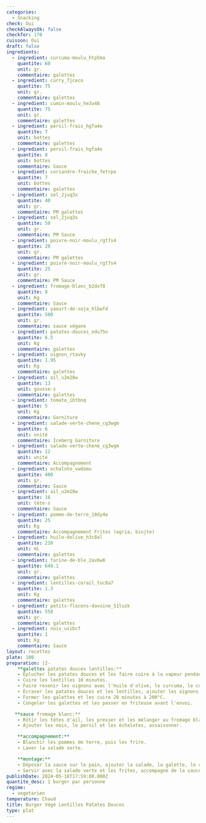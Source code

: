 ```yaml
---
categories:
  - Snacking
check: Oui
checkAlwaysOk: false
checkfor: 170
cuisson: Oui
draft: false
ingredients:
  - ingredient: curcuma-moulu_htp5ma
    quantite: 60
    unit: gr.
    commentaire: galettes
  - ingredient: curry_7jceco
    quantite: 75
    unit: gr.
    commentaire: galettes
  - ingredient: cumin-moulu_he3u48
    quantite: 75
    unit: gr.
    commentaire: galettes
  - ingredient: persil-frais_hgfa4e
    quantite: 7
    unit: bottes
    commentaire: galettes
  - ingredient: persil-frais_hgfa4e
    quantite: 8
    unit: bottes
    commentaire: Sauce
  - ingredient: coriandre-fraiche_fetrpe
    quantite: 7
    unit: bottes
    commentaire: galettes
  - ingredient: sel_2juq3x
    quantite: 40
    unit: gr.
    commentaire: PM galettes
  - ingredient: sel_2juq3x
    quantite: 50
    unit: gr.
    commentaire: PM Sauce
  - ingredient: poivre-noir-moulu_rgt7s4
    quantite: 20
    unit: gr.
    commentaire: PM galettes
  - ingredient: poivre-noir-moulu_rgt7s4
    quantite: 25
    unit: gr.
    commentaire: PM Sauce
  - ingredient: fromage-blanc_b2dxf8
    quantite: 8
    unit: Kg
    commentaire: Sauce
  - ingredient: yaourt-de-soja_hlbwfd
    quantite: 500
    unit: gr.
    commentaire: sauce végane
  - ingredient: patates-douces_ndu75n
    quantite: 6.5
    unit: Kg
    commentaire: galettes
  - ingredient: oignon_rtavky
    quantite: 1.95
    unit: Kg
    commentaire: galettes
  - ingredient: ail_u2m28w
    quantite: 13
    unit: gousse·s
    commentaire: galettes
  - ingredient: tomate_ibtbnq
    quantite: 5
    unit: Kg
    commentaire: Garniture
  - ingredient: salade-verte-chene_cg3wgm
    quantite: 6
    unit: unité
    commentaire: Iceberg Garniture
  - ingredient: salade-verte-chene_cg3wgm
    quantite: 12
    unit: unité
    commentaire: Accompagnement
  - ingredient: echalote_vwdomu
    quantite: 400
    unit: gr.
    commentaire: Sauce
  - ingredient: ail_u2m28w
    quantite: 16
    unit: tête·s
    commentaire: Sauce
  - ingredient: pomme-de-terre_18dy4e
    quantite: 25
    unit: Kg
    commentaire: Accompagnement Frites (agria, binjte)
  - ingredient: huile-dolive_h3c8al
    quantite: 210
    unit: mL
    commentaire: galettes
  - ingredient: farine-de-ble_2av6w8
    quantite: 649.1
    unit: gr.
    commentaire: galettes
  - ingredient: lentilles-corail_toc8a7
    quantite: 1.3
    unit: Kg
    commentaire: galettes
  - ingredient: petits-flocons-davoine_51luzk
    quantite: 550
    unit: gr.
    commentaire: galettes
  - ingredient: noix_usibcf
    quantite: 1
    unit: Kg
    commentaire: Sauce
layout: recettes
plate: 100
preparation: |2-
    **galettes patates douces lentilles:**
    - Éplucher les patates douces et les faire cuire à la vapeur pendant 20 minutes.
    - Cuire les lentilles 10 minutes.
    - Faire revenir les oignons avec l'huile d'olive, le curcuma, le curry, le cumin et l'ail.
    - Écraser les patates douces et les lentilles, ajouter les oignons, la farine, les flocons d'avoine, le persil et la coriandre, assaisonner et mélanger.
    - Former les galettes et les cuire 20 minutes à 200°C.
    - Congeler les galettes et les passer en friteuse avant l'envoi.

   **sauce fromage blanc:**
    - Rôtir les têtes d'ail, les presser et les mélanger au fromage blanc.
    - Ajouter les noix, le persil et les échalotes, assaisonner.

    **accompagnement:**
    - Blanchir les pommes de terre, puis les frire.
    - Laver la salade verte.

    **montage:**
    - Déposer la sauce sur le pain, ajouter la salade, la galette, le chou, puis refermer le burger.
    - Servir avec la salade verte et les frites, accompagné de la sauce fromage blanc.
publishDate: 2024-05-18T17:59:00.000Z
quantite_desc: 1 burger par personne
regime:
  - vegetarien
temperature: Chaud
title: Burger Végé Lentilles Patates Douces
type: plat
---
```

